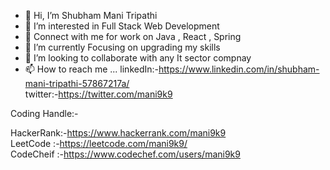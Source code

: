 - 👋 Hi, I’m Shubham Mani Tripathi
- 👀 I’m interested in Full Stack Web Development
- 👀 Connect with me for work on Java , React , Spring
- 🌱 I’m currently Focusing on upgrading my skills
- 💞️ I’m looking to collaborate with any It sector compnay 
- 📫 How to reach me ...
    linkedIn:-https://www.linkedin.com/in/shubham-mani-tripathi-57867217a/                         
    twitter:-https://twitter.com/mani9k9


Coding Handle:-


HackerRank:-https://www.hackerrank.com/mani9k9                                                              
LeetCode  :-https://leetcode.com/mani9k9/    
CodeCheif :-https://www.codechef.com/users/mani9k9 

<!---
mani9k9/mani9k9 is a ✨ special ✨ repository because its `README.md` (this file) appears on your GitHub profile.
You can click the Preview link to take a look at your changes.
--->
